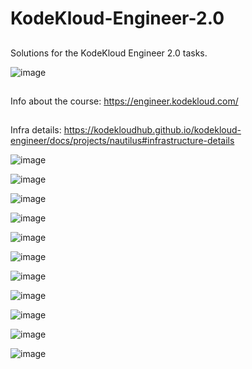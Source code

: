 # KodeKloud-Engineer-2.0
##
Solutions for the KodeKloud Engineer 2.0 tasks.

![image](https://github.com/janaom/KodeKloud-Engineer-2.0/assets/83917694/e543e864-53c8-4ee1-827f-218a11ba784e)


##
Info about the course: https://engineer.kodekloud.com/
##
Infra details: https://kodekloudhub.github.io/kodekloud-engineer/docs/projects/nautilus#infrastructure-details

![image](https://github.com/janaom/KodeKloud-Engineer-2.0/assets/83917694/93c18bfc-6ca2-4b9b-8932-efe9f46ce9b4)

![image](https://github.com/janaom/KodeKloud-Engineer-2.0/assets/83917694/49e3debc-9f1e-4a34-b83f-b3c998ff017e)

![image](https://github.com/janaom/KodeKloud-Engineer-2.0/assets/83917694/2287c97d-644a-4a33-9dbc-5483dc49dfb1)

![image](https://github.com/janaom/KodeKloud-Engineer-2.0/assets/83917694/17ef2ce4-b7ce-4d01-9af2-f434cd7b4d9c)

![image](https://github.com/janaom/KodeKloud-Engineer-2.0/assets/83917694/674ec484-76aa-4dc2-b3ae-eac8eef6e266)

![image](https://github.com/janaom/KodeKloud-Engineer-2.0/assets/83917694/834239b0-a8e3-430f-9d2c-d974b5332c52)

![image](https://github.com/janaom/KodeKloud-Engineer-2.0/assets/83917694/b01a2127-8ffa-480d-a1da-76d824e6bbb6)

![image](https://github.com/janaom/KodeKloud-Engineer-2.0/assets/83917694/e60233ea-3ff5-4008-8059-ccb496e57bef)

![image](https://github.com/janaom/KodeKloud-Engineer-2.0/assets/83917694/4cf95357-2d84-4b23-b22a-c0feb7632829)

![image](https://github.com/janaom/KodeKloud-Engineer-2.0/assets/83917694/bbef5d89-cd69-4201-9837-5db5f28a0768)

![image](https://github.com/janaom/KodeKloud-Engineer-2.0/assets/83917694/2fd10839-e85d-43fb-8459-672eaf421f39)


